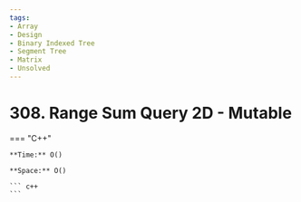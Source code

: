 ```yaml
---
tags:
- Array
- Design
- Binary Indexed Tree
- Segment Tree
- Matrix
- Unsolved
---
```



# 308. Range Sum Query 2D - Mutable

=== "C++"

    **Time:** O()

    **Space:** O()

    ``` c++
    ```